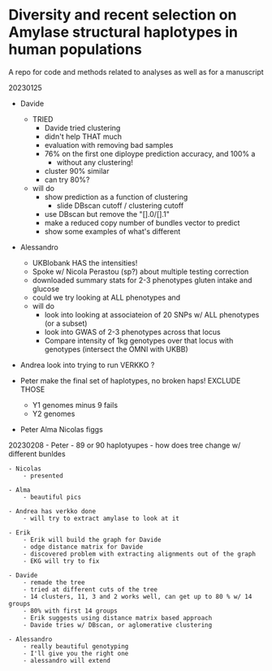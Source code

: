 # Diversity and recent selection on Amylase structural haplotypes in human populations

A repo for code and methods related to analyses as well as for a manuscript



20230125

- Davide
    - TRIED
        - Davide tried clustering
        - didn't help THAT much
        - evaluation with removing bad samples
        - 76% on the first one diploype prediction accuracy, and 100%  a
            - without any clustering!
        - cluster 90% similar
        - can try 80%?
    - will do
        - show prediction as a function of clustering
            - slide DBscan cutoff / clustering cutoff
        - use DBscan but remove the "[].0/[].1"
        - make a reduced copy number of bundles vector to predict
        - show some examples of what's different
- Alessandro
    - UKBIobank HAS the intensities!
    - Spoke w/ Nicola Perastou (sp?) about multiple testing correction
    - downloaded summary stats for 2-3 phenotypes gluten intake and glucose 
    - could we try looking at ALL phenotypes and 
    - will do
        - look into looking at associateion of 20 SNPs w/ ALL phenotypes (or a subset)
        - look into GWAS of 2-3 phenotypes across that locus
        - Compare intensity of 1kg genotypes over that locus with genotypes (intersect the OMNI with UKBB)

- Andrea look into trying to run VERKKO ?
- Peter make the final set of haplotypes, no broken haps! EXCLUDE THOSE
    - Y1 genomes minus 9 fails
    - Y2 genomes 
- Peter Alma Nicolas figgs


20230208
    - Peter
        - 89 or 90 haplotyupes 
        - how does tree change w/ different bunldes
    
    - Nicolas
        - presented

    - Alma
        - beautiful pics

    - Andrea has verkko done
        - will try to extract amylase to look at it

    - Erik
        - Erik will build the graph for Davide
        - odge distance matrix for Davide
        - discovered problem with extracting alignments out of the graph
        - EKG will try to fix

    - Davide
        - remade the tree
        - tried at different cuts of the tree
        - 14 clusters, 11, 3 and 2 works well, can get up to 80 % w/ 14 groups 
        - 80% with first 14 groups
        - Erik suggests using distance matrix based approach
        - Davide tries w/ DBscan, or aglomerative clustering

    - Alessandro
        - really beautiful genotyping
        - I'll give you the right one
        - alessandro will extend
